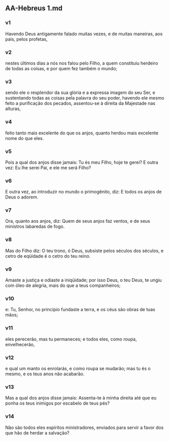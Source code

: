 ## AA-Hebreus 1.md
### v1
 Havendo Deus antigamente falado muitas vezes, e de muitas maneiras, aos pais, pelos profetas,
### v2
 nestes últimos dias a nós nos falou pelo Filho, a quem constituiu herdeiro de todas as coisas, e por quem fez também o mundo;
### v3
 sendo ele o resplendor da sua glória e a expressa imagem do seu Ser, e sustentando todas as coisas pela palavra do seu poder, havendo ele mesmo feito a purificação dos pecados, assentou-se à direita da Majestade nas alturas,
### v4
 feito tanto mais excelente do que os anjos, quanto herdou mais excelente nome do que eles.
### v5
 Pois a qual dos anjos disse jamais: Tu és meu Filho, hoje te gerei? E outra vez: Eu lhe serei Pai, e ele me será Filho?
### v6
 E outra vez, ao introduzir no mundo o primogênito, diz: E todos os anjos de Deus o adorem.
### v7
 Ora, quanto aos anjos, diz: Quem de seus anjos faz ventos, e de seus ministros labaredas de fogo.
### v8
 Mas do Filho diz: O teu trono, ó Deus, subsiste pelos séculos dos séculos, e cetro de eqüidade é o cetro do teu reino.
### v9
 Amaste a justiça e odiaste a iniqüidade; por isso Deus, o teu Deus, te ungiu com óleo de alegria, mais do que a teus companheiros;
### v10
 e: Tu, Senhor, no princípio fundaste a terra, e os céus são obras de tuas mãos;
### v11
 eles perecerão, mas tu permaneces; e todos eles, como roupa, envelhecerão,
### v12
 e qual um manto os enrolarás, e como roupa se mudarão; mas tu és o mesmo, e os teus anos não acabarão.
### v13
 Mas a qual dos anjos disse jamais: Assenta-te à minha direita até que eu ponha os teus inimigos por escabelo de teus pés?
### v14
 Não são todos eles espíritos ministradores, enviados para servir a favor dos que hão de herdar a salvação?
